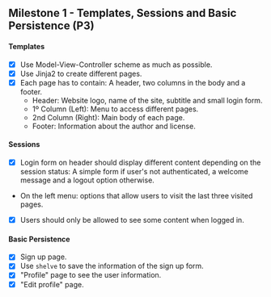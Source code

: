 ## Milestone 1 - Templates, Sessions and Basic Persistence (P3)

#### Templates

  * [x] Use Model-View-Controller scheme as much as possible.
  * [x] Use Jinja2 to create different pages.
  * [x] Each page has to contain: A header, two columns in the body and a footer.
    * Header: Website logo, name of the site, subtitle and small login form.
    * 1º Column (Left): Menu to access different pages.
    * 2nd Column (Right): Main body of each page.
    * Footer: Information about the author and license.

#### Sessions

  * [x] Login form on header should display different content depending on the session status:
    A simple form if user's not authenticated, a welcome message and a logout option otherwise.
  * On the left menu: options that allow users to visit the last three visited pages.
  * [x] Users should only be allowed to see some content when logged in.

#### Basic Persistence

  * [x] Sign up page.
  * [x] Use `shelve` to save the information of the sign up form.
  * [x] "Profile" page to see the user information.
  * [x] "Edit profile" page.
